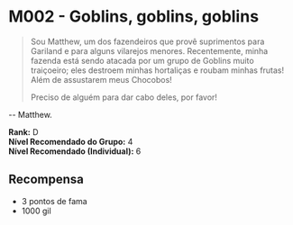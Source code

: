 # M002 - Goblins, goblins, goblins

>Sou Matthew, um dos fazendeiros que provê suprimentos para Gariland e para alguns vilarejos menores. Recentemente, minha fazenda está sendo atacada por um grupo de Goblins muito traiçoeiro; eles destroem minhas hortaliças e roubam minhas frutas! Além de assustarem meus Chocobos!
>
>Preciso de alguém para dar cabo deles, por favor!

-- Matthew.

**Rank:** D  
**Nível Recomendado do Grupo:** 4  
**Nível Recomendado (Individual):** 6  

## Recompensa

* 3 pontos de fama
* 1000 gil